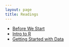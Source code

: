 ```yaml
---
layout: page
title: Readings
---
```



* [Before We Start](R-00-before-we-start)
* [Intro to R](R-01-intro-to-r)
* [Getting Started with Data](R-02-starting-with-data)

<!--
* [Programming Fundamentals 1](R-fundamentals-1)
* [Programming Fundamentals 2](R-fundamentals-2)


* [Advanced Topics](R-advanced)
* [Additional Resources](R-additional)
-->
